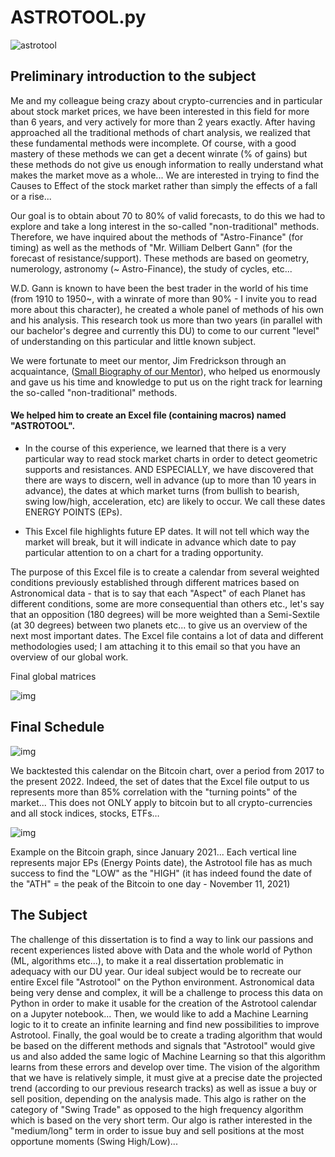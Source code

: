 # ASTROTOOL.py

![astrotool](https://i.postimg.cc/K8ct0KNk/banner.png)

## Preliminary introduction to the subject

Me and my colleague being crazy about crypto-currencies and in particular about stock market prices, we have been interested in this field for more than 6 years, and very actively for more than 2 years exactly.
After having approached all the traditional methods of chart analysis, we realized that these fundamental methods were incomplete. Of course, with a good mastery of these methods we can get a decent winrate (% of gains) but these methods do not give us enough information to really understand what makes the market move as a whole... We are interested in trying to find the Causes to Effect of the stock market rather than simply the effects of a fall or a rise...

Our goal is to obtain about 70 to 80% of valid forecasts, to do this we had to explore and take a long interest in the so-called "non-traditional" methods. Therefore, we have inquired about the methods of "Astro-Finance" (for timing) as well as the methods of "Mr. William Delbert Gann" (for the forecast of resistance/support). These methods are based on geometry, numerology, astronomy (~ Astro-Finance), the study of cycles, etc... 

W.D. Gann is known to have been the best trader in the world of his time (from 1910 to 1950~, with a winrate of more than 90% - I invite you to read more about this character), he created a whole panel of methods of his own and his analysis.
This research took us more than two years (in parallel with our bachelor's degree and currently this DU) to come to our current "level" of understanding on this particular and little known subject.

We were fortunate to meet our mentor, Jim Fredrickson through an acquaintance, ([Small Biography of our Mentor](https://geometricthinking.com/about-us/)), who helped us enormously and gave us his time and knowledge to put us on the right track for learning the so-called "non-traditional" methods.

#### We helped him to create an Excel file (containing macros) named "ASTROTOOL".

* In the course of this experience, we learned that there is a very particular way to read stock market charts in order to detect geometric supports and resistances. AND ESPECIALLY, we have discovered that there are ways to discern, well in advance (up to more than 10 years in advance), the dates at which market turns (from bullish to bearish, swing low/high, acceleration, etc) are likely to occur. We call these dates ENERGY POINTS (EPs).

* This Excel file highlights future EP dates.  It will not tell which way the market will break, but it will indicate in advance which date to pay particular attention to on a chart for a trading opportunity.

The purpose of this Excel file is to create a calendar from several weighted conditions previously established through different matrices based on Astronomical data - that is to say that each "Aspect" of each Planet has different conditions, some are more consequential than others etc., let's say that an opposition (180 degrees) will be more weighted than a Semi-Sextile (at 30 degrees) between two planets etc... to give us an overview of the next most important dates.
The Excel file contains a lot of data and different methodologies used; I am attaching it to this email so that you have an overview of our global work.

Final global matrices

![img](https://i.postimg.cc/mZN8Sp18/Picture1.png)
 
## Final Schedule

![img](https://i.postimg.cc/K8K4Dz8F/Picture2.png)
 
We backtested this calendar on the Bitcoin chart, over a period from 2017 to the present 2022. Indeed, the set of dates that the Excel file output to us represents more than 85% correlation with the "turning points" of the market... This does not ONLY apply to bitcoin but to all crypto-currencies and all stock indices, stocks, ETFs… 

![img](https://i.postimg.cc/Y0nq1Kch/Picture3.png)

Example on the Bitcoin graph, since January 2021... Each vertical line represents major EPs (Energy Points date), the Astrotool file has as much success to find the "LOW" as the "HIGH" (it has indeed found the date of the "ATH" = the peak of the Bitcoin to one day - November 11, 2021)

## The Subject

The challenge of this dissertation is to find a way to link our passions and recent experiences listed above with Data and the whole world of Python (ML, algorithms etc...), to make it a real dissertation problematic in adequacy with our DU year.
Our ideal subject would be to recreate our entire Excel file "Astrotool" on the Python environment. Astronomical data being very dense and complex, it will be a challenge to process this data on Python in order to make it usable for the creation of the Astrotool calendar on a Jupyter notebook...
Then, we would like to add a Machine Learning logic to it to create an infinite learning and find new possibilities to improve Astrotool.
Finally, the goal would be to create a trading algorithm that would be based on the different methods and signals that "Astrotool" would give us and also added the same logic of Machine Learning so that this algorithm learns from these errors and develop over time.
The vision of the algorithm that we have is relatively simple, it must give at a precise date the projected trend (according to our previous research tracks) as well as issue a buy or sell position, depending on the analysis made.
This algo is rather on the category of "Swing Trade" as opposed to the high frequency algorithm which is based on the very short term. Our algo is rather interested in the "medium/long" term in order to issue buy and sell positions at the most opportune moments (Swing High/Low)...
